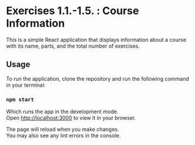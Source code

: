 # Exercises 1.1.-1.5. : Course Information

This is a simple React application that displays information about a course with its name, parts, and the total number of exercises.

## Usage

To run the application, clone the repository and run the following command in your terminal:

### `npm start`

Which runs the app in the development mode.\
Open [http://localhost:3000](http://localhost:3000) to view it in your browser.

The page will reload when you make changes.\
You may also see any lint errors in the console.
